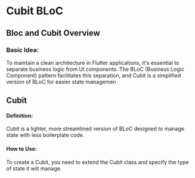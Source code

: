 # Cubit BLoC

## Bloc and Cubit Overview
### Basic Idea: 
To maintain a clean architecture in Flutter applications, it's essential to separate business logic from UI components. The BLoC (Business Logic Component) pattern facilitates this separation, and Cubit is a simplified version of BLoC for easier state managemen

## Cubit
#### Definition: 
Cubit is a lighter, more streamlined version of BLoC designed to manage state with less boilerplate code.

#### How to Use: 
To create a Cubit, you need to extend the Cubit class and specify the type of state it will manage.
